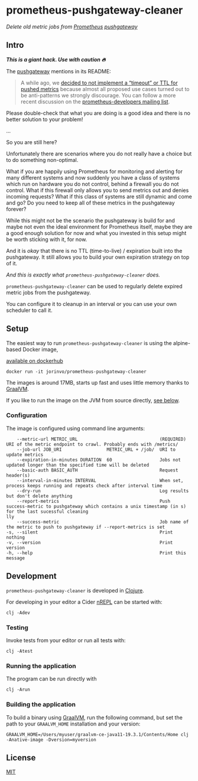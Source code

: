 # prometheus-pushgateway-cleaner

*Delete old metric jobs from [Prometheus](https://prometheus.io/) [pushgateway](https://github.com/prometheus/pushgateway)*


## Intro

***This is a giant hack. Use with caution 🔥***

The [pushgateway](https://github.com/prometheus/pushgateway) mentions in its README:

> A while ago, we [decided to not implement a “timeout” or TTL for pushed metrics](https://github.com/prometheus/pushgateway/issues/19) because almost all proposed use cases turned out to be anti-patterns we strongly discourage. You can follow a more recent discussion on the [prometheus-developers mailing list](https://groups.google.com/forum/#!topic/prometheus-developers/9IyUxRvhY7w).

Please double-check that what you are doing is a good idea and there is no better solution to your problem!

...

So you are still here?

Unfortunately there are scenarios where you do not really have a choice but to do something non-optimal.

What if you are happily using Prometheus for monitoring and alerting for many different systems
and now suddenly you have a class of systems which run on hardware you do not control, behind a firewall you do not control.
What if this firewall only allows you to send metrics out and denies incoming requests?
What if this class of systems are still dynamic and come and go?
Do you need to keep all of these metrics in the pushgateway forever?

While this might not be the scenario the pushgateway is build for and maybe not even the ideal environment for Prometheus itself,
maybe they are a good enough solution for now and what you invested in this setup might be worth sticking with it, for now.

And it is *okay* that there is no TTL (time-to-live) / expiration built into the pushgateway.
It still allows you to build your own expiration strategy on top of it.

*And this is exactly what `prometheus-pushgateway-cleaner` does.*

`prometheus-pushgateway-cleaner` can be used to regularly delete expired metric jobs from the pushgateway.

You can configure it to cleanup in an interval or you can use your own scheduler to call it.


## Setup

The easiest way to run `prometheus-pushgateway-cleaner` is using the alpine-based Docker image,

[available on dockerhub](https://hub.docker.com/r/jorinvo/prometheus-pushgateway-cleaner/tags)

```
docker run -it jorinvo/prometheus-pushgateway-cleaner
```

The images is around 17MB, starts up fast and uses little memory thanks to [GraalVM](https://www.graalvm.org/).

If you like to run the image on the JVM from source directly, [see below](running-the-application).

### Configuration

The image is configured using command line arguments:

```
    --metric-url METRIC_URL                               (REQUIRED) URI of the metric endpoint to crawl. Probably ends with /metrics/
    --job-url JOB_URI                 METRIC_URL + /job/  URI to update metrics
    --expiration-in-minutes DURATION  60                  Jobs not updated longer than the specified time will be deleted
    --basic-auth BASIC_AUTH                               Request header(s)
    --interval-in-minutes INTERVAL                        When set, process keeps running and repeats check after interval time
    --dry-run                                             Log results but don't delete anything
    --report-metrics                                      Push success-metric to pushgateway which contains a unix timestamp (in s) for the last sucessful cleaning
lly
    --success-metric                                      Job name of the metric to push to pushgateway if --report-metrics is set
-s, --silent                                              Print nothing
-v, --version                                             Print version
-h, --help                                                Print this message
```


## Development

`prometheus-pushgateway-cleaner` is developed in [Clojure](https://clojure.org/).

For developing in your editor a Cider [nREPL](https://github.com/clojure-emacs/cider-nrepl) can be started with:

```
clj -Adev
```

### Testing

Invoke tests from your editor or run all tests with:

```
clj -Atest
```

### Running the application

The program can be run directly with

```
clj -Arun
```

### Building the application

To build a binary using [GraalVM](https://www.graalvm.org/), run the following command,
but set the path to your `GRAALVM_HOME` installation and your version:

```
GRAALVM_HOME=/Users/myuser/graalvm-ce-java11-19.3.1/Contents/Home clj -Anative-image -Dversion=myversion
```


## License

[MIT](./license.txt)
